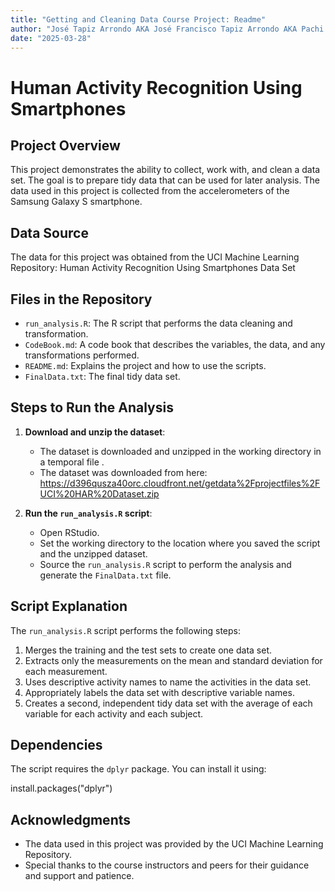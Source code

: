 ```yaml
---
title: "Getting and Cleaning Data Course Project: Readme"
author: "José Tapiz Arrondo AKA José Francisco Tapiz Arrondo AKA Pachi Tapiz Arrondo AKA PTA AKA Diyeipetea"
date: "2025-03-28"
---
```



# Human Activity Recognition Using Smartphones

## Project Overview
This project demonstrates the ability to collect, work with, and clean a data set. The goal is to prepare tidy data that can be used for later analysis.
The data used in this project is collected from the accelerometers of the Samsung Galaxy S smartphone.

## Data Source
The data for this project was obtained from the UCI Machine Learning Repository:
Human Activity Recognition Using Smartphones Data Set

## Files in the Repository
- `run_analysis.R`: The R script that performs the data cleaning and transformation.
- `CodeBook.md`: A code book that describes the variables, the data, and any transformations performed.
- `README.md`:  Explains the project and how to use the scripts.
- `FinalData.txt`: The final tidy data set.

## Steps to Run the Analysis
1. **Download and unzip the dataset**:
   - The dataset is downloaded and unzipped in the working directory in a temporal file .
   - The dataset was downloaded from here: https://d396qusza40orc.cloudfront.net/getdata%2Fprojectfiles%2FUCI%20HAR%20Dataset.zip

2. **Run the `run_analysis.R` script**:
   - Open RStudio.
   - Set the working directory to the location where you saved the script and the unzipped dataset.
   - Source the `run_analysis.R` script to perform the analysis and generate the `FinalData.txt` file.

## Script Explanation
The `run_analysis.R` script performs the following steps:
1. Merges the training and the test sets to create one data set.
2. Extracts only the measurements on the mean and standard deviation for each measurement.
3. Uses descriptive activity names to name the activities in the data set.
4. Appropriately labels the data set with descriptive variable names.
5. Creates a second, independent tidy data set with the average of each variable for each activity and each subject.

## Dependencies
The script requires the `dplyr` package. You can install it using:

install.packages("dplyr")

## Acknowledgments
- The data used in this project was provided by the UCI Machine Learning Repository.
- Special thanks to the course instructors and peers for their guidance and support and patience.


